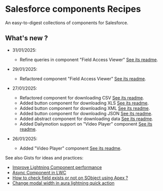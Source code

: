 # Salesforce components Recipes

An easy-to-digest collections of components for Salesforce.

## What's new ?

- 31/01/2025:

  - Refine queries in component "Field Access Viewer" [See its readme](<./Field Access Viewer/readme.md>).

- 29/01/2025:

  - Refactored component "Field Access Viewer" [See its readme](<./Field Access Viewer/readme.md>).

- 27/01/2025:

  - Refactored component for downloading CSV [See its readme](<./Button Download CSV/readme.md>).
  - Added button component for downloading XLS [See its readme](<./Button Download XLS/readme.md>).
  - Added button component for downloading XML [See its readme](<./Button Download XML/readme.md>).
  - Added button component for downloading JSON [See its readme](<./Button Download JSON/readme.md>).
  - Added abstract component for downloading data [See its readme](<./Abstract Button Download Data/readme.md>).
  - Added Dailymotion support on "Video Player" component [See its readme](<./Video Player/readme.md>).

- 26/01/2025:

  - Added "Video Player" component [See its readme](<./Video Player/readme.md>).

See also Gists for ideas and practices:

- [Improve Lightning Component performance](https://gist.github.com/welle/f0e495a42dd166b7c35422da5c4928aa)
- [Async Component in LWC](https://gist.github.com/welle/5016c3a50fd77a42b53d34f315836484)
- [How to check field exists or not on SObject using Apex ?](https://gist.github.com/welle/ff864f7362fd1dcf1d0b505fc32ae62a)
- [Change modal width in aura lightning quick action](https://gist.github.com/welle/9b3e2220b339cbadfd9ab256c8be6e37)
